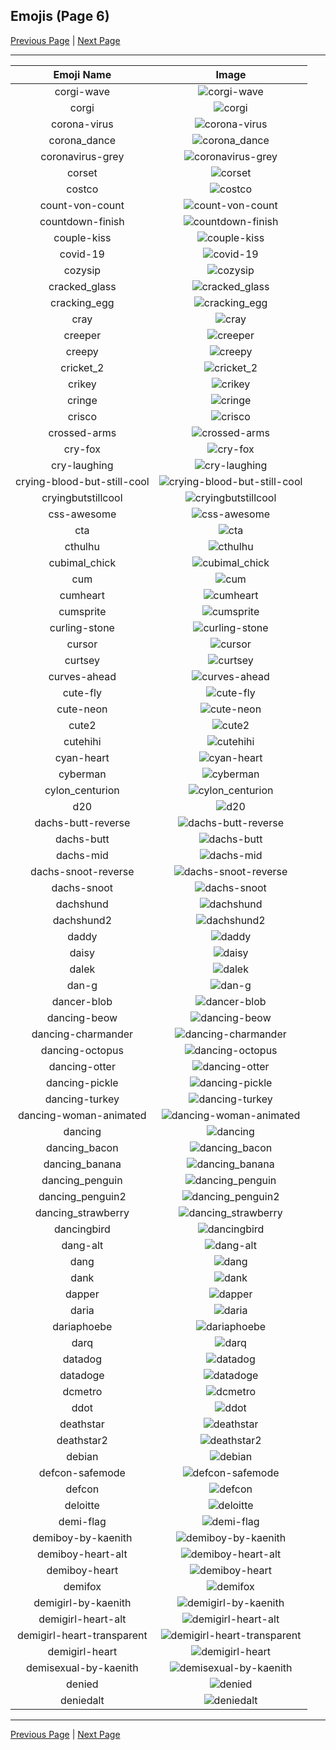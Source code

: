 
  ## Emojis (Page 6)

  [Previous Page](/docs/lgbtintech/page-c-0005.md)
   | [Next Page](/docs/lgbtintech/page-d-0007.md)

  <hr />

  |Emoji Name|Image|
  | :-: | :-: |
  |corgi-wave| ![corgi-wave](/emojis/lgbtintech/corgi-wave.gif)|
  |corgi| ![corgi](/emojis/lgbtintech/corgi.png)|
  |corona-virus| ![corona-virus](/emojis/lgbtintech/corona-virus.png)|
  |corona_dance| ![corona_dance](/emojis/lgbtintech/corona_dance.gif)|
  |coronavirus-grey| ![coronavirus-grey](/emojis/lgbtintech/coronavirus-grey.png)|
  |corset| ![corset](/emojis/lgbtintech/corset.jpg)|
  |costco| ![costco](/emojis/lgbtintech/costco.jpg)|
  |count-von-count| ![count-von-count](/emojis/lgbtintech/count-von-count.jpg)|
  |countdown-finish| ![countdown-finish](/emojis/lgbtintech/countdown-finish.gif)|
  |couple-kiss| ![couple-kiss](/emojis/lgbtintech/couple-kiss.png)|
  |covid-19| ![covid-19](/emojis/lgbtintech/covid-19.png)|
  |cozysip| ![cozysip](/emojis/lgbtintech/cozysip.png)|
  |cracked_glass| ![cracked_glass](/emojis/lgbtintech/cracked_glass.png)|
  |cracking_egg| ![cracking_egg](/emojis/lgbtintech/cracking_egg.gif)|
  |cray| ![cray](/emojis/lgbtintech/cray.gif)|
  |creeper| ![creeper](/emojis/lgbtintech/creeper.jpg)|
  |creepy| ![creepy](/emojis/lgbtintech/creepy.png)|
  |cricket_2| ![cricket_2](/emojis/lgbtintech/cricket_2.png)|
  |crikey| ![crikey](/emojis/lgbtintech/crikey.png)|
  |cringe| ![cringe](/emojis/lgbtintech/cringe.gif)|
  |crisco| ![crisco](/emojis/lgbtintech/crisco.gif)|
  |crossed-arms| ![crossed-arms](/emojis/lgbtintech/crossed-arms.gif)|
  |cry-fox| ![cry-fox](/emojis/lgbtintech/cry-fox.gif)|
  |cry-laughing| ![cry-laughing](/emojis/lgbtintech/cry-laughing.png)|
  |crying-blood-but-still-cool| ![crying-blood-but-still-cool](/emojis/lgbtintech/crying-blood-but-still-cool.png)|
  |cryingbutstillcool| ![cryingbutstillcool](/emojis/lgbtintech/cryingbutstillcool.png)|
  |css-awesome| ![css-awesome](/emojis/lgbtintech/css-awesome.png)|
  |cta| ![cta](/emojis/lgbtintech/cta.png)|
  |cthulhu| ![cthulhu](/emojis/lgbtintech/cthulhu.png)|
  |cubimal_chick| ![cubimal_chick](/emojis/lgbtintech/cubimal_chick.png)|
  |cum| ![cum](/emojis/lgbtintech/cum.png)|
  |cumheart| ![cumheart](/emojis/lgbtintech/cumheart.png)|
  |cumsprite| ![cumsprite](/emojis/lgbtintech/cumsprite.jpg)|
  |curling-stone| ![curling-stone](/emojis/lgbtintech/curling-stone.png)|
  |cursor| ![cursor](/emojis/lgbtintech/cursor.gif)|
  |curtsey| ![curtsey](/emojis/lgbtintech/curtsey.jpg)|
  |curves-ahead| ![curves-ahead](/emojis/lgbtintech/curves-ahead.png)|
  |cute-fly| ![cute-fly](/emojis/lgbtintech/cute-fly.png)|
  |cute-neon| ![cute-neon](/emojis/lgbtintech/cute-neon.gif)|
  |cute2| ![cute2](/emojis/lgbtintech/cute2.png)|
  |cutehihi| ![cutehihi](/emojis/lgbtintech/cutehihi.gif)|
  |cyan-heart| ![cyan-heart](/emojis/lgbtintech/cyan-heart.png)|
  |cyberman| ![cyberman](/emojis/lgbtintech/cyberman.png)|
  |cylon_centurion| ![cylon_centurion](/emojis/lgbtintech/cylon_centurion.png)|
  |d20| ![d20](/emojis/lgbtintech/d20.jpg)|
  |dachs-butt-reverse| ![dachs-butt-reverse](/emojis/lgbtintech/dachs-butt-reverse.jpg)|
  |dachs-butt| ![dachs-butt](/emojis/lgbtintech/dachs-butt.jpg)|
  |dachs-mid| ![dachs-mid](/emojis/lgbtintech/dachs-mid.jpg)|
  |dachs-snoot-reverse| ![dachs-snoot-reverse](/emojis/lgbtintech/dachs-snoot-reverse.jpg)|
  |dachs-snoot| ![dachs-snoot](/emojis/lgbtintech/dachs-snoot.jpg)|
  |dachshund| ![dachshund](/emojis/lgbtintech/dachshund.jpg)|
  |dachshund2| ![dachshund2](/emojis/lgbtintech/dachshund2.png)|
  |daddy| ![daddy](/emojis/lgbtintech/daddy.png)|
  |daisy| ![daisy](/emojis/lgbtintech/daisy.png)|
  |dalek| ![dalek](/emojis/lgbtintech/dalek.png)|
  |dan-g| ![dan-g](/emojis/lgbtintech/dan-g.png)|
  |dancer-blob| ![dancer-blob](/emojis/lgbtintech/dancer-blob.png)|
  |dancing-beow| ![dancing-beow](/emojis/lgbtintech/dancing-beow.gif)|
  |dancing-charmander| ![dancing-charmander](/emojis/lgbtintech/dancing-charmander.gif)|
  |dancing-octopus| ![dancing-octopus](/emojis/lgbtintech/dancing-octopus.gif)|
  |dancing-otter| ![dancing-otter](/emojis/lgbtintech/dancing-otter.gif)|
  |dancing-pickle| ![dancing-pickle](/emojis/lgbtintech/dancing-pickle.gif)|
  |dancing-turkey| ![dancing-turkey](/emojis/lgbtintech/dancing-turkey.gif)|
  |dancing-woman-animated| ![dancing-woman-animated](/emojis/lgbtintech/dancing-woman-animated.gif)|
  |dancing| ![dancing](/emojis/lgbtintech/dancing.gif)|
  |dancing_bacon| ![dancing_bacon](/emojis/lgbtintech/dancing_bacon.gif)|
  |dancing_banana| ![dancing_banana](/emojis/lgbtintech/dancing_banana.gif)|
  |dancing_penguin| ![dancing_penguin](/emojis/lgbtintech/dancing_penguin.gif)|
  |dancing_penguin2| ![dancing_penguin2](/emojis/lgbtintech/dancing_penguin2.gif)|
  |dancing_strawberry| ![dancing_strawberry](/emojis/lgbtintech/dancing_strawberry.gif)|
  |dancingbird| ![dancingbird](/emojis/lgbtintech/dancingbird.gif)|
  |dang-alt| ![dang-alt](/emojis/lgbtintech/dang-alt.png)|
  |dang| ![dang](/emojis/lgbtintech/dang.png)|
  |dank| ![dank](/emojis/lgbtintech/dank.png)|
  |dapper| ![dapper](/emojis/lgbtintech/dapper.jpg)|
  |daria| ![daria](/emojis/lgbtintech/daria.png)|
  |dariaphoebe| ![dariaphoebe](/emojis/lgbtintech/dariaphoebe.jpg)|
  |darq| ![darq](/emojis/lgbtintech/darq.png)|
  |datadog| ![datadog](/emojis/lgbtintech/datadog.png)|
  |datadoge| ![datadoge](/emojis/lgbtintech/datadoge.gif)|
  |dcmetro| ![dcmetro](/emojis/lgbtintech/dcmetro.png)|
  |ddot| ![ddot](/emojis/lgbtintech/ddot.png)|
  |deathstar| ![deathstar](/emojis/lgbtintech/deathstar.png)|
  |deathstar2| ![deathstar2](/emojis/lgbtintech/deathstar2.png)|
  |debian| ![debian](/emojis/lgbtintech/debian.png)|
  |defcon-safemode| ![defcon-safemode](/emojis/lgbtintech/defcon-safemode.png)|
  |defcon| ![defcon](/emojis/lgbtintech/defcon.png)|
  |deloitte| ![deloitte](/emojis/lgbtintech/deloitte.png)|
  |demi-flag| ![demi-flag](/emojis/lgbtintech/demi-flag.png)|
  |demiboy-by-kaenith| ![demiboy-by-kaenith](/emojis/lgbtintech/demiboy-by-kaenith.png)|
  |demiboy-heart-alt| ![demiboy-heart-alt](/emojis/lgbtintech/demiboy-heart-alt.png)|
  |demiboy-heart| ![demiboy-heart](/emojis/lgbtintech/demiboy-heart.png)|
  |demifox| ![demifox](/emojis/lgbtintech/demifox.png)|
  |demigirl-by-kaenith| ![demigirl-by-kaenith](/emojis/lgbtintech/demigirl-by-kaenith.png)|
  |demigirl-heart-alt| ![demigirl-heart-alt](/emojis/lgbtintech/demigirl-heart-alt.png)|
  |demigirl-heart-transparent| ![demigirl-heart-transparent](/emojis/lgbtintech/demigirl-heart-transparent.png)|
  |demigirl-heart| ![demigirl-heart](/emojis/lgbtintech/demigirl-heart.png)|
  |demisexual-by-kaenith| ![demisexual-by-kaenith](/emojis/lgbtintech/demisexual-by-kaenith.png)|
  |denied| ![denied](/emojis/lgbtintech/denied.png)|
  |deniedalt| ![deniedalt](/emojis/lgbtintech/deniedalt.png)|

  <hr/>
  
  [Previous Page](/docs/lgbtintech/page-c-0005.md)
   | [Next Page](/docs/lgbtintech/page-d-0007.md)
